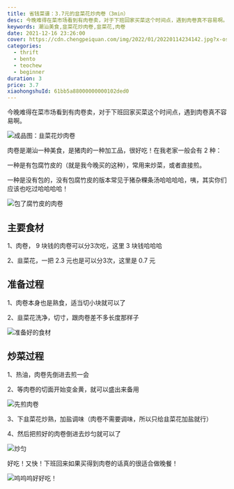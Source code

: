 ```yaml
---
title: 省钱菜谱：3.7元的韭菜花炒肉卷（3min）
desc: 今晚难得在菜市场看到有肉卷卖，对于下班回家买菜这个时间点，遇到肉卷真不容易啊。肉卷是潮汕一种美食，是猪肉的一种加工品，很好吃！
keywords: 潮汕美食,韭菜花炒肉卷,韭菜花,肉卷
date: 2021-12-16 23:26:00
cover: https://cdn.chengpeiquan.com/img/2022/01/20220114234142.jpg?x-oss-process=image/interlace,1
categories:
  - thrift
  - bento
  - teochew
  - beginner
duration: 3
price: 3.7
xiaohongshuId: 61bb5a88000000000102ded0
---
```


今晚难得在菜市场看到有肉卷卖，对于下班回家买菜这个时间点，遇到肉卷真不容易啊。

![成品图：韭菜花炒肉卷](https://cdn.chengpeiquan.com/img/2022/01/20220114234215.jpg?x-oss-process=image/interlace,1)

肉卷是潮汕一种美食，是猪肉的一种加工品，很好吃！在我老家一般会有 2 种：

一种是有包腐竹皮的（就是我今晚买的这种），常用来炒菜，或者直接煎。

一种是没有包的，没有包腐竹皮的版本常见于猪杂粿条汤哈哈哈哈，咦，其实你们应该也吃过哈哈哈哈！

![包了腐竹皮的肉卷](https://cdn.chengpeiquan.com/img/2022/01/20220114234211.jpg?x-oss-process=image/interlace,1)

## 主要食材

1、肉卷， 9 块钱的肉卷可以分3次吃，这里 3 块钱哈哈哈

2、韭菜花，一把 2.3 元也是可以分3次，这里是 0.7 元

## 准备过程

1、肉卷本身也是熟食，适当切小块就可以了

2、韭菜花洗净，切寸，跟肉卷差不多长度那样子

![准备好的食材](https://cdn.chengpeiquan.com/img/2022/01/20220114234212.jpg?x-oss-process=image/interlace,1)

## 炒菜过程

1、热油，肉卷先倒进去煎一会

2、等肉卷的切面开始变金黄，就可以盛出来备用

![先煎肉卷](https://cdn.chengpeiquan.com/img/2022/01/20220114234213.jpg?x-oss-process=image/interlace,1)

3、下韭菜花炒熟，加盐调味（肉卷不需要调味，所以只给韭菜花加盐就行）

4、然后把煎好的肉卷倒进去炒匀就可以了

![炒匀](https://cdn.chengpeiquan.com/img/2022/01/20220114234214.jpg?x-oss-process=image/interlace,1)

好吃！又快！下班回来如果买得到肉卷的话真的很适合做晚餐！

![呜呜呜好好吃！](https://cdn.chengpeiquan.com/img/2022/01/20220114234216.jpg?x-oss-process=image/interlace,1)
